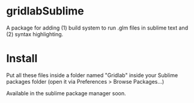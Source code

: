 gridlabSublime
===

A package for adding (1) build system to run .glm files in sublime text and (2) syntax highlighting.

Install
===
Put all these files inside a folder named "Gridlab" inside your Sublime packages folder (open it via Preferences > Browse Packages...)

Available in the sublime package manager soon.